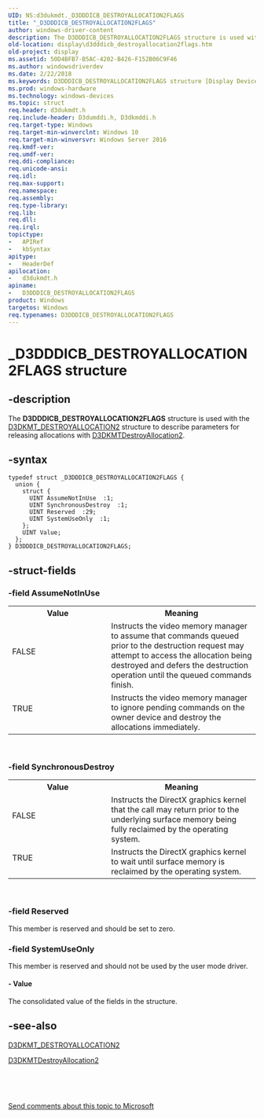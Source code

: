 ```yaml
---
UID: NS:d3dukmdt._D3DDDICB_DESTROYALLOCATION2FLAGS
title: "_D3DDDICB_DESTROYALLOCATION2FLAGS"
author: windows-driver-content
description: The D3DDDICB_DESTROYALLOCATION2FLAGS structure is used with the D3DKMT_DESTROYALLOCATION2 structure to describe parameters for releasing allocations with D3DKMTDestroyAllocation2.D3DDDICB_DESTROYALLOCATION2FLAGS structure is used with the D3DKMT_DESTROYALLOCATION2 structure to describe parameters for releasing allocations with D3DKMTDestroyAllocation2.
old-location: display\d3dddicb_destroyallocation2flags.htm
old-project: display
ms.assetid: 50D4BFB7-B5AC-4202-B426-F152B06C9F46
ms.author: windowsdriverdev
ms.date: 2/22/2018
ms.keywords: D3DDDICB_DESTROYALLOCATION2FLAGS structure [Display Devices], d3dukmdt/D3DDDICB_DESTROYALLOCATION2FLAGS, display.d3dddicb_destroyallocation2flags, D3DDDICB_DESTROYALLOCATION2FLAGS, _D3DDDICB_DESTROYALLOCATION2FLAGS
ms.prod: windows-hardware
ms.technology: windows-devices
ms.topic: struct
req.header: d3dukmdt.h
req.include-header: D3dumddi.h, D3dkmddi.h
req.target-type: Windows
req.target-min-winverclnt: Windows 10
req.target-min-winversvr: Windows Server 2016
req.kmdf-ver: 
req.umdf-ver: 
req.ddi-compliance: 
req.unicode-ansi: 
req.idl: 
req.max-support: 
req.namespace: 
req.assembly: 
req.type-library: 
req.lib: 
req.dll: 
req.irql: 
topictype:
-	APIRef
-	kbSyntax
apitype:
-	HeaderDef
apilocation:
-	d3dukmdt.h
apiname:
-	D3DDDICB_DESTROYALLOCATION2FLAGS
product: Windows
targetos: Windows
req.typenames: D3DDDICB_DESTROYALLOCATION2FLAGS
---
```


# _D3DDDICB_DESTROYALLOCATION2FLAGS structure


## -description



The <b>D3DDDICB_DESTROYALLOCATION2FLAGS</b> structure is used with the <a href="..\d3dkmthk\ns-d3dkmthk-_d3dkmt_destroyallocation2.md">D3DKMT_DESTROYALLOCATION2</a> structure to describe parameters for releasing allocations with <a href="..\d3dkmthk\nf-d3dkmthk-d3dkmtdestroyallocation2.md">D3DKMTDestroyAllocation2</a>.




## -syntax


````
typedef struct _D3DDDICB_DESTROYALLOCATION2FLAGS {
  union {
    struct {
      UINT AssumeNotInUse  :1;
      UINT SynchronousDestroy  :1;
      UINT Reserved  :29;
      UINT SystemUseOnly  :1;
    };
    UINT Value;
  };
} D3DDDICB_DESTROYALLOCATION2FLAGS;
````


## -struct-fields




### -field AssumeNotInUse

<table>
<tr>
<th>Value</th>
<th>Meaning</th>
</tr>
<tr>
<td width="40%">
<dl>
<dt>FALSE</dt>
</dl>
</td>
<td width="60%">
Instructs the video memory manager to assume that commands queued prior to the destruction request may attempt to access the allocation being destroyed and defers the destruction operation until the queued commands finish.


</td>
</tr>
<tr>
<td width="40%">
<dl>
<dt>TRUE</dt>
</dl>
</td>
<td width="60%">
 Instructs the video memory manager to ignore pending commands on the owner device and destroy the allocations immediately.

</td>
</tr>
</table>
 


### -field SynchronousDestroy

<table>
<tr>
<th>Value</th>
<th>Meaning</th>
</tr>
<tr>
<td width="40%">
<dl>
<dt>FALSE</dt>
</dl>
</td>
<td width="60%">
 Instructs the DirectX graphics kernel that the call may return prior to the underlying surface memory being fully reclaimed by the operating system.


</td>
</tr>
<tr>
<td width="40%">
<dl>
<dt>TRUE</dt>
</dl>
</td>
<td width="60%">
 Instructs the DirectX graphics kernel to wait until surface memory is reclaimed by the operating system.

</td>
</tr>
</table>
 


### -field Reserved

This member is reserved and should be set to zero.


### -field SystemUseOnly

This member is reserved and should not be used by the user mode driver.


#### - Value

The consolidated value of the fields in the structure.


## -see-also

<a href="..\d3dkmthk\ns-d3dkmthk-_d3dkmt_destroyallocation2.md">D3DKMT_DESTROYALLOCATION2</a>



<a href="..\d3dkmthk\nf-d3dkmthk-d3dkmtdestroyallocation2.md">D3DKMTDestroyAllocation2</a>



 

 

<a href="mailto:wsddocfb@microsoft.com?subject=Documentation%20feedback [display\display]:%20D3DDDICB_DESTROYALLOCATION2FLAGS structure%20 RELEASE:%20(2/22/2018)&amp;body=%0A%0APRIVACY STATEMENT%0A%0AWe use your feedback to improve the documentation. We don't use your email address for any other purpose, and we'll remove your email address from our system after the issue that you're reporting is fixed. While we're working to fix this issue, we might send you an email message to ask for more info. Later, we might also send you an email message to let you know that we've addressed your feedback.%0A%0AFor more info about Microsoft's privacy policy, see http://privacy.microsoft.com/en-us/default.aspx." title="Send comments about this topic to Microsoft">Send comments about this topic to Microsoft</a>

